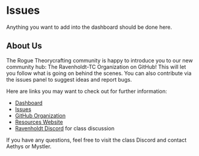 # Issues
Anything you want to add into the dashboard should be done here.

## About Us

The Rogue Theorycrafting community is happy to introduce you to our new community hub: The Ravenholdt-TC Organization on GitHub! This will let you follow what is going on behind the scenes. You can also contribute via the issues panel to suggest ideas and report bugs.

Here are links you may want to check out for further information:

- <a target="blank" href="https://github.com/Ravenholdt-TC/Rogue/projects/1">Dashboard</a>
- <a target="blank" href="https://github.com/Ravenholdt-TC/Rogue/issues">Issues</a>
- <a target="blank" href="https://github.com/Ravenholdt-TC">GitHub Organization</a>
- <a target="blank" href="https://ravenholdt-tc.github.io">Resources Website</a>
- <a target="blank" href="https://discord.gg/x3R9z9g">Ravenholdt Discord</a> for class discussion

If you have any questions, feel free to visit the class Discord and contact Aethys or Mystler.
